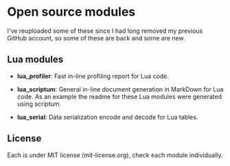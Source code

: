 # Open source modules

I've reuploaded some of these since I had long removed my previous GitHub account, so some of these are back and some are new.

## Lua modules

-   **lua_profiler**: Fast in-line profiling report for Lua code.

-   **lua_scriptum**: General in-line document generation in MarkDown for Lua code. As an example the readme for these Lua modules were generated using scriptum.

-   **lua_serial**: Data serialization encode and decode for Lua tables.

## License

Each is under MIT license (mit-license.org), check each module individually.
